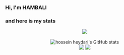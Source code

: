 ### Hi, I'm HAMBALI

### and here is my stats
<p align="center"><img src="https://www.codewars.com/users/HAMBALI/badges/large"/><br /><br />
  <img src="https://github-readme-stats.vercel.app/api?username=HAMBALI251298&show_icons=true&include_all_commits=true&theme=monokai" alt="hossein heydari's GitHub stats" /><br />
  <img src="https://github-readme-streak-stats.herokuapp.com/?user=HAMBALI&theme=monokai"/>
  <img src="https://github-readme-stats.vercel.app/api/top-langs/?username=HAMBALI&layout=compact&theme=monokai&langs_count=12"/><br />
</p>

<!--
**HAMBALI** is a âœ¨ _special_ âœ¨ repository because its `README.md` (this file) appears on your GitHub profile.

Here are some ideas to get you started:

- ðŸ”­ Iâ€™m currently working on ...
- ðŸŒ± Iâ€™m currently learning ...
- ðŸ‘¯ Iâ€™m looking to collaborate on ...
- ðŸ¤” Iâ€™m looking for help with ...
- ðŸ’¬ Ask me about ...
- ðŸ“« How to reach me: ...
- ðŸ˜„ Pronouns: ...
- âš¡ Fun fact: ...
-->
